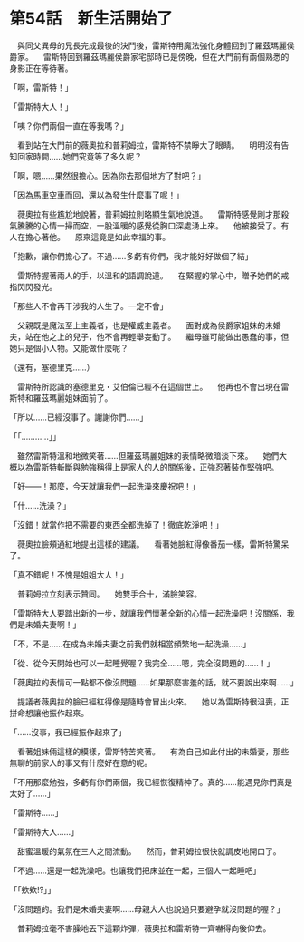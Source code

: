 # 第54話　新生活開始了

　與同父異母的兄長完成最後的決鬥後，雷斯特用魔法強化身體回到了羅茲瑪麗侯爵家。
　雷斯特回到羅茲瑪麗侯爵家宅邸時已是傍晚，但在大門前有兩個熟悉的身影正在等待著。

「啊，雷斯特！」

「雷斯特大人！」

「咦？你們兩個一直在等我嗎？」

　看到站在大門前的薇奧拉和普莉姆拉，雷斯特不禁睜大了眼睛。
　明明沒有告知回家時間……她們究竟等了多久呢？

「啊，嗯……果然很擔心。因為你去那個地方了對吧？」

「因為馬車空車而回，還以為發生什麼事了呢！」

　薇奧拉有些尷尬地說著，普莉姆拉則略顯生氣地說道。
　雷斯特感覺剛才那殺氣騰騰的心情一掃而空，一股溫暖的感覺從胸口深處湧上來。
　他被接受了。有人在擔心著他。
　原來這竟是如此幸福的事。

「抱歉，讓你們擔心了。不過……多虧有你們，我才能好好做個了結」

　雷斯特握著兩人的手，以溫和的語調說道。
　在緊握的掌心中，贈予她們的戒指閃閃發光。

「那些人不會再干涉我的人生了。一定不會」

　父親既是魔法至上主義者，也是權威主義者。
　面對成為侯爵家姐妹的未婚夫，站在他之上的兒子，他不會再輕舉妄動了。
　繼母雖可能做出愚蠢的事，但她只是個小人物。又能做什麼呢？

（還有，塞德里克……）

　雷斯特所認識的塞德里克・艾伯倫已經不在這個世上。
　他再也不會出現在雷斯特和羅茲瑪麗姐妹面前了。

「所以……已經沒事了。謝謝你們……」

「「…………」」

　雖然雷斯特溫和地微笑著……但羅茲瑪麗姐妹的表情略微暗淡下來。
　她們大概以為雷斯特斬斷與勉強稱得上是家人的人的關係後，正強忍著裝作堅強吧。

「好——！那麼，今天就讓我們一起洗澡來慶祝吧！」

「什……洗澡？」

「沒錯！就當作把不需要的東西全都洗掉了！徹底乾淨吧！」

　薇奧拉臉頰通紅地提出這樣的建議。
　看著她臉紅得像番茄一樣，雷斯特驚呆了。

「真不錯呢！不愧是姐姐大人！」

　普莉姆拉立刻表示贊同。
　她雙手合十，滿臉笑容。

「雷斯特大人要踏出新的一步，就讓我們懷著全新的心情一起洗澡吧！沒關係，我們是未婚夫妻啊！」

「不，不是……在成為未婚夫妻之前我們就相當頻繁地一起洗澡……」

「從、從今天開始也可以一起睡覺喔？我完全……嗯，完全沒問題的……！」

「薇奧拉的表情可一點都不像沒問題……如果那麼害羞的話，就不要說出來啊……」

　提議者薇奧拉的臉已經紅得像是隨時會冒出火來。
　她以為雷斯特很沮喪，正拼命想讓他振作起來。

「……沒事，我已經振作起來了」

　看著姐妹倆這樣的模樣，雷斯特苦笑著。
　有為自己如此付出的未婚妻，那些無聊的前家人的事又有什麼好在意的呢。

「不用那麼勉強，多虧有你們兩個，我已經恢復精神了。真的……能遇見你們真是太好了……」

「雷斯特……」

「雷斯特大人……」

　甜蜜溫暖的氣氛在三人之間流動。
　然而，普莉姆拉很快就調皮地開口了。

「不過……還是一起洗澡吧。也讓我們把床並在一起，三個人一起睡吧」

「「欸欸!?」」

「沒問題的。我們是未婚夫妻啊……母親大人也說過只要避孕就沒問題的喔？」

　普莉姆拉毫不害臊地丟下這顆炸彈，薇奧拉和雷斯特一齊嚇得向後仰去。